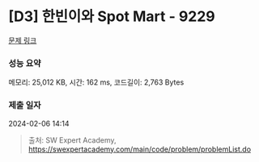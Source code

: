 # [D3] 한빈이와 Spot Mart - 9229 

[문제 링크](https://swexpertacademy.com/main/code/problem/problemDetail.do?contestProbId=AW8Wj7cqbY0DFAXN) 

### 성능 요약

메모리: 25,012 KB, 시간: 162 ms, 코드길이: 2,763 Bytes

### 제출 일자

2024-02-06 14:14



> 출처: SW Expert Academy, https://swexpertacademy.com/main/code/problem/problemList.do